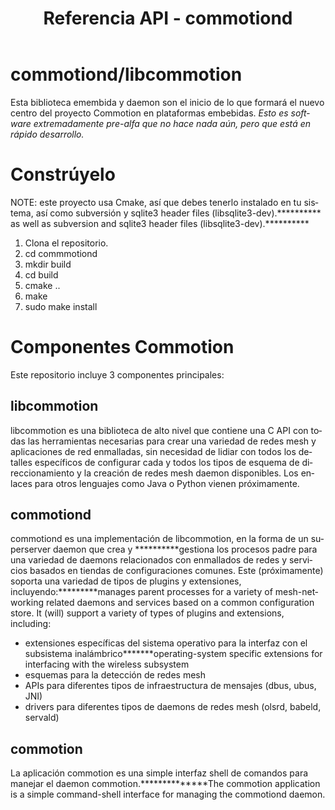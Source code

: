﻿---
layout: doxygen
title: Referencia API - commotiond
site_section: developers
categories: 
created: 2014-06-06 13:22:04.584366
changed: 2014-06-06 13:22:04.584366
post_author: Commotion
lang: en
---
commotiond/libcommotion
=======================
Esta biblioteca emembida y daemon son el inicio de lo que formará el nuevo centro del proyecto Commotion en plataformas embebidas. *Esto es software extremadamente pre-alfa que no hace nada aún, pero que está en rápido desarrollo.*

Constrúyelo
============
NOTE: este proyecto usa Cmake, así que debes tenerlo instalado en tu sistema, así como subversión y  sqlite3 header files (libsqlite3-dev).********** as well as subversion and sqlite3 header files (libsqlite3-dev).**********

1. Clona el repositorio.
2. cd commmotiond
3. mkdir build
4. cd build
5. cmake ..
6. make
7. sudo make install

Componentes Commotion
======================
Este repositorio incluye 3 componentes principales:

libcommotion
------------
libcommotion es una biblioteca de alto nivel que contiene una C API con todas las herramientas necesarias para crear una variedad de redes mesh y aplicaciones de red enmalladas, sin necesidad de lidiar con todos los detalles específicos de configurar cada y todos los tipos de esquema de direccionamiento y la creación de redes mesh daemon disponibles. Los enlaces para otros lenguajes como Java o Python vienen próximamente.

commotiond
----------
commotiond es una implementación de libcommotion, en la forma de un superserver daemon que crea y **********gestiona los procesos padre para una variedad de daemons relacionados con enmallados de redes y servicios basados en tiendas de configuraciones comunes. Este (próximamente) soporta una variedad de tipos de plugins y extensiones, incluyendo:*********manages parent processes for a variety of mesh-networking related daemons and services based on a common configuration store. It (will) support a variety of types of plugins and extensions, including:

* extensiones específicas del sistema operativo para la interfaz con el subsistema inalámbrico*******operating-system specific extensions for interfacing with the wireless subsystem
* esquemas para la detección de redes mesh
* APIs para diferentes tipos de infraestructura de mensajes (dbus, ubus, JNI)
* drivers para diferentes tipos de daemons de redes mesh (olsrd, babeld, servald)

commotion
---------
La aplicación commotion es una simple interfaz shell de comandos para manejar el daemon commotion.**************The commotion application is a simple command-shell interface for managing the commotiond daemon.
